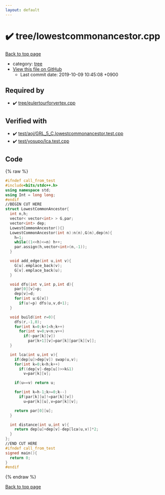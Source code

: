 ```yaml
---
layout: default
---
```


<!-- mathjax config similar to math.stackexchange -->
<script type="text/javascript" async
  src="https://cdnjs.cloudflare.com/ajax/libs/mathjax/2.7.5/MathJax.js?config=TeX-MML-AM_CHTML">
</script>
<script type="text/x-mathjax-config">
  MathJax.Hub.Config({
    TeX: { equationNumbers: { autoNumber: "AMS" }},
    tex2jax: {
      inlineMath: [ ['$','$'] ],
      processEscapes: true
    },
    "HTML-CSS": { matchFontHeight: false },
    displayAlign: "left",
    displayIndent: "2em"
  });
</script>

<script type="text/javascript" src="https://cdnjs.cloudflare.com/ajax/libs/jquery/3.4.1/jquery.min.js"></script>
<script src="https://cdn.jsdelivr.net/npm/jquery-balloon-js@1.1.2/jquery.balloon.min.js" integrity="sha256-ZEYs9VrgAeNuPvs15E39OsyOJaIkXEEt10fzxJ20+2I=" crossorigin="anonymous"></script>
<script type="text/javascript" src="../../assets/js/copy-button.js"></script>
<link rel="stylesheet" href="../../assets/css/copy-button.css" />


# :heavy_check_mark: tree/lowestcommonancestor.cpp

<a href="../../index.html">Back to top page</a>

* category: <a href="../../index.html#c0af77cf8294ff93a5cdb2963ca9f038">tree</a>
* <a href="{{ site.github.repository_url }}/blob/master/tree/lowestcommonancestor.cpp">View this file on GitHub</a>
    - Last commit date: 2019-10-09 10:45:08 +0900




## Required by

* :heavy_check_mark: <a href="eulertourforvertex.cpp.html">tree/eulertourforvertex.cpp</a>


## Verified with

* :heavy_check_mark: <a href="../../verify/test/aoj/GRL_5_C.lowestcommonancestor.test.cpp.html">test/aoj/GRL_5_C.lowestcommonancestor.test.cpp</a>
* :heavy_check_mark: <a href="../../verify/test/yosupo/lca.test.cpp.html">test/yosupo/lca.test.cpp</a>


## Code

<a id="unbundled"></a>
{% raw %}
```cpp
#ifndef call_from_test
#include<bits/stdc++.h>
using namespace std;
using Int = long long;
#endif
//BEGIN CUT HERE
struct LowestCommonAncestor{
  int n,h;
  vector< vector<int> > G,par;
  vector<int> dep;
  LowestCommonAncestor(){}
  LowestCommonAncestor(int n):n(n),G(n),dep(n){
    h=1;
    while((1<<h)<=n) h++;
    par.assign(h,vector<int>(n,-1));
  }

  void add_edge(int u,int v){
    G[u].emplace_back(v);
    G[v].emplace_back(u);
  }

  void dfs(int v,int p,int d){
    par[0][v]=p;
    dep[v]=d;
    for(int u:G[v])
      if(u!=p) dfs(u,v,d+1);
  }

  void build(int r=0){
    dfs(r,-1,0);
    for(int k=0;k+1<h;k++)
      for(int v=0;v<n;v++)
        if(~par[k][v])
          par[k+1][v]=par[k][par[k][v]];
  }

  int lca(int u,int v){
    if(dep[u]>dep[v]) swap(u,v);
    for(int k=0;k<h;k++)
      if((dep[v]-dep[u])>>k&1)
        v=par[k][v];

    if(u==v) return u;

    for(int k=h-1;k>=0;k--)
      if(par[k][u]!=par[k][v])
        u=par[k][u],v=par[k][v];

    return par[0][u];
  }

  int distance(int u,int v){
    return dep[u]+dep[v]-dep[lca(u,v)]*2;
  }
};
//END CUT HERE
#ifndef call_from_test
signed main(){
  return 0;
}
#endif

```
{% endraw %}

<a href="../../index.html">Back to top page</a>

